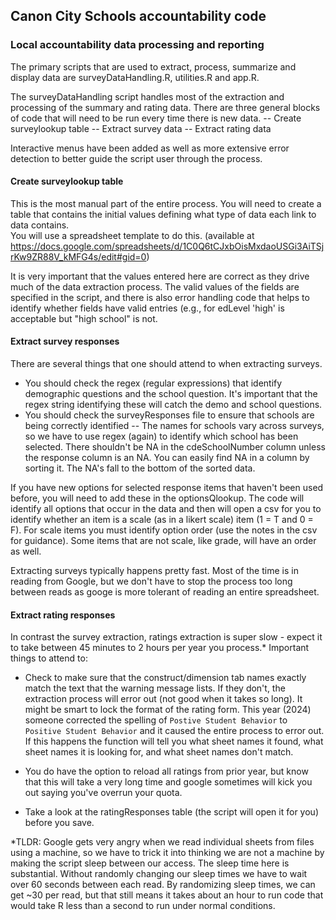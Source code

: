## Canon City Schools accountability code
### Local accountability data processing and reporting

The primary scripts that are used to extract, process, summarize and display data are surveyDataHandling.R, utilities.R and app.R.

The surveyDataHandling script handles most of the extraction and processing of the summary and rating data.  There are three general blocks of code that will need to be run every time there is new data. 
 -- Create surveylookup table
 -- Extract survey data
 -- Extract rating data

Interactive menus have been added as well as more extensive error detection to better guide the script user through the process. 
 #### Create surveylookup table
 This is the most manual part of the entire process.  You will need to create a table that contains the initial values defining what type of data each link to data contains.  
 You will use a spreadsheet template to do this. (available at https://docs.google.com/spreadsheets/d/1C0Q6tCJxbOisMxdaoUSGi3AiTSjrKw9ZR88V_kMFG4s/edit#gid=0) 

It is very important that the values entered here are correct as they drive much of the data extraction process. The valid values of the fields are specified in the script, and there is also error handling code that helps to identify whether fields have valid entries (e.g., for edLevel 'high' is acceptable but "high school" is not. 

#### Extract survey responses
There are several things that one should attend to when extracting surveys.  
  * You should check the regex (regular expressions) that identify demographic questions and the school question.  It's important that the regex string identifying these will catch the demo and school questions.
  * You should check the surveyResponses file to ensure that schools are being correctly identified -- The names for schools vary across surveys, so we have to use regex (again) to identify which school has been selected.  There shouldn't be NA in the cdeSchoolNumber column unless the response column is an NA. You can easily find NA in a column by sorting it. The NA's fall to the bottom of the sorted data. 

 If you have new options for selected response items that haven't been used before, you will need to add these in the optionsQlookup.  The code will identify all options that occur in the data and then will open a csv for you to identify whether an item is a scale (as in a likert scale) item (1 = T and 0 = F).
 For scale items you must identify option order (use the notes in the csv for guidance).  Some items that are not scale, like grade, will have an order as well. 

 Extracting surveys typically happens pretty fast.  Most of the time is in reading from Google, but we don't have to stop the process too long between reads as googe is more tolerant of reading an entire spreadsheet. 

#### Extract rating responses
In contrast the survey extraction, ratings extraction is super slow - expect it to take between 45 minutes to 2 hours per year you process.* 
Important things to attend to: 
  * Check to make sure that the construct/dimension tab names exactly match the text that the warning message lists.  If they don't, the extraction process will error out (not good when it takes so long). It might be smart to lock the format of the rating form.  This year (2024) someone corrected the spelling of `Postive Student Behavior` to `Positive Student Behavior` and it caused the entire process to error out. If this happens the function will tell you what sheet names it found, what sheet names it is looking for, and what sheet names don't match.

  *  You do have the option to reload all ratings from prior year, but know that this will take a very long time and google sometimes will kick you out saying you've overrun your quota.
  *  Take a look at the ratingResponses table (the script will open it for you) before you save. 


*TLDR: Google gets very angry when we read individual sheets from files using a machine, so we have to trick it into thinking we are not a machine by making the script sleep between our access.  The sleep time here is substantial.  Without randomly changing our sleep times we have to wait over 60 seconds between each read.  By randomizing sleep times, we can get ~30 per read, but that still means it takes about an hour to run code that would take R less than a second to run under normal conditions. 

